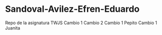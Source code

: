 # Sandoval-Avilez-Efren-Eduardo
Repo de la asignatura TWJS
Cambio 1
Cambio 2
Cambio 1 Pepito
Cambio 1 Juanita